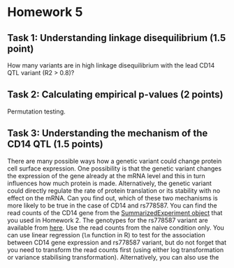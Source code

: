 # Homework 5

## Task 1: Understanding linkage disequilibrium (1.5 point)
How many variants are in high linkage disequilibrium with the lead CD14 QTL variant (R2 > 0.8)?

## Task 2: Calculating empirical p-values (2 points)
Permutation testing.

## Task 3: Understanding the mechanism of the CD14 QTL (1.5 points)
There are many possible ways how a genetic variant could change protein cell surface expression. One possibility is that the genetic variant changes the expression of the gene already at the mRNA level and this in turn influences how much protein is made. Alternatively, the genetic variant could directly regulate the rate of protein translation or its stability with no effect on the mRNA. Can you find out, which of these two mechanisms is more likely to be true in the case of CD14 and rs778587. You can find the read counts of the CD14 gene from the [SummarizedExperiment object](https://courses.cs.ut.ee/2018/bioinfo/spring/uploads/Main/RNA_SummarizedExperiment.rds.zip) that you used in Homework 2. The genotypes for the rs778587 variant are available from [here](https://github.com/kauralasoo/flow_cytomtery_genetics/blob/master/data/genotypes/cd14_lead_variant.txt).  Use the read counts from the naive condition only. You can use linear regression (`lm` function in R) to test for the association between CD14 gene expression and rs778587 variant, but do not forget that you need to transform the read counts first (using either log transformation or variance stabilising transformation). Alternatively, you can also use the 


<!--stackedit_data:
eyJoaXN0b3J5IjpbNzMxODIxNjY1XX0=
-->